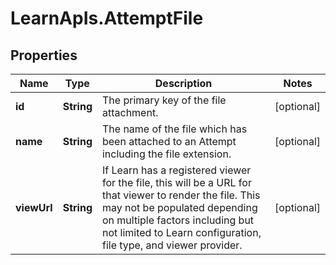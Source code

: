 # LearnApIs.AttemptFile

## Properties
Name | Type | Description | Notes
------------ | ------------- | ------------- | -------------
**id** | **String** | The primary key of the file attachment. | [optional] 
**name** | **String** | The name of the file which has been attached to an Attempt including the file extension. | [optional] 
**viewUrl** | **String** | If Learn has a registered viewer for the file, this will be a URL for that viewer to render the file. This may not be populated depending on multiple factors including but not limited to Learn configuration, file type, and viewer provider. | [optional] 
